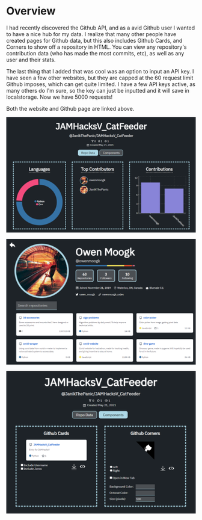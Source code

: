 # Overview

I had recently discovered the Github API, and as a avid Github user I wanted to have a nice hub for my data. I realize that many other people have created pages for Github data, but this also includes Github Cards, and Corners to show off a repository in HTML. You can view any repository's contribution data (who has made the most commits, etc), as well as any user and their stats.

The last thing that I added that was cool was an option to input an API key. I have seen a few other websites, but they are capped at the 60 request limit Github imposes, which can get quite limited. I have a few API keys active, as many others do I'm sure, so the key can just be inputted and it will save in localstorage. Now we have 5000 requests!

Both the website and Github page are linked above.

![](repo.png)

![](main.png)

![](components.png)

